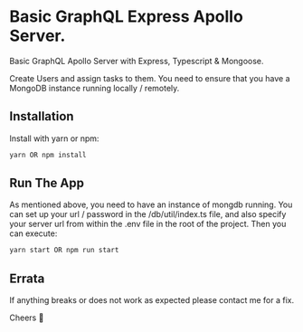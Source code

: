 # Basic GraphQL Express Apollo Server.

Basic GraphQL Apollo Server with Express, Typescript & Mongoose.

Create Users and assign tasks to them. You need to ensure that you have a MongoDB instance running locally / remotely.

## Installation

Install with yarn or npm:

```bash
yarn OR npm install
```

## Run The App

As mentioned above, you need to have an instance of mongdb running. You can set up your url / password in the /db/util/index.ts file, and also specify your server url from within the .env file in the root of the project. Then you can execute:

```bash
yarn start OR npm run start
```

## Errata

If anything breaks or does not work as expected please contact me for a fix.

Cheers 🍻
